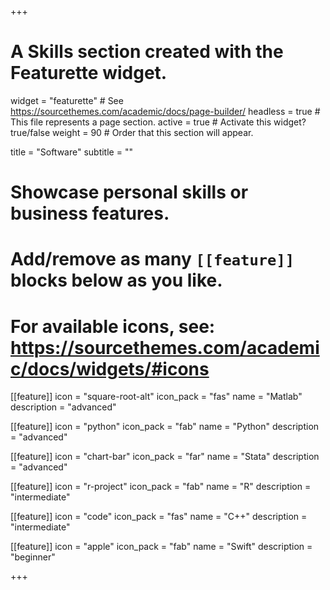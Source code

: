 +++
# A Skills section created with the Featurette widget.
widget = "featurette"  # See https://sourcethemes.com/academic/docs/page-builder/
headless = true  # This file represents a page section.
active = true  # Activate this widget? true/false
weight = 90  # Order that this section will appear.

title = "Software"
subtitle = ""

# Showcase personal skills or business features.
# 
# Add/remove as many `[[feature]]` blocks below as you like.
# 
# For available icons, see: https://sourcethemes.com/academic/docs/widgets/#icons

[[feature]]
  icon = "square-root-alt"
  icon_pack = "fas"
  name = "Matlab"
  description = "advanced"

[[feature]]
  icon = "python"
  icon_pack = "fab"
  name = "Python"
  description = "advanced"  

[[feature]]
  icon = "chart-bar"
  icon_pack = "far"
  name = "Stata"
  description = "advanced"

[[feature]]
  icon = "r-project"
  icon_pack = "fab"
  name = "R"
  description = "intermediate"

[[feature]]
  icon = "code"
  icon_pack = "fas"
  name = "C++"
  description = "intermediate"

[[feature]]
  icon = "apple"
  icon_pack = "fab"
  name = "Swift"
  description = "beginner"

+++
